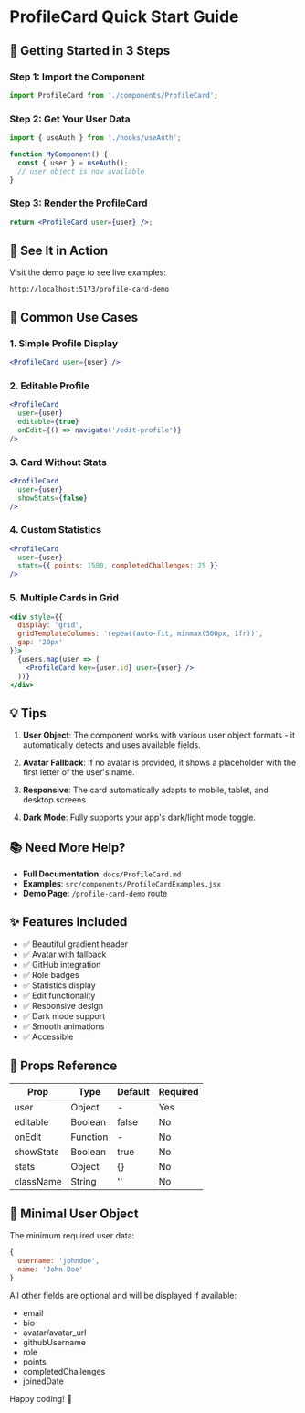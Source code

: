 # ProfileCard Quick Start Guide

## 🚀 Getting Started in 3 Steps

### Step 1: Import the Component
```jsx
import ProfileCard from './components/ProfileCard';
```

### Step 2: Get Your User Data
```jsx
import { useAuth } from './hooks/useAuth';

function MyComponent() {
  const { user } = useAuth();
  // user object is now available
}
```

### Step 3: Render the ProfileCard
```jsx
return <ProfileCard user={user} />;
```

## 📸 See It in Action

Visit the demo page to see live examples:
```
http://localhost:5173/profile-card-demo
```

## 🎨 Common Use Cases

### 1. Simple Profile Display
```jsx
<ProfileCard user={user} />
```

### 2. Editable Profile
```jsx
<ProfileCard 
  user={user}
  editable={true}
  onEdit={() => navigate('/edit-profile')}
/>
```

### 3. Card Without Stats
```jsx
<ProfileCard 
  user={user}
  showStats={false}
/>
```

### 4. Custom Statistics
```jsx
<ProfileCard 
  user={user}
  stats={{ points: 1500, completedChallenges: 25 }}
/>
```

### 5. Multiple Cards in Grid
```jsx
<div style={{ 
  display: 'grid',
  gridTemplateColumns: 'repeat(auto-fit, minmax(300px, 1fr))',
  gap: '20px'
}}>
  {users.map(user => (
    <ProfileCard key={user.id} user={user} />
  ))}
</div>
```

## 💡 Tips

1. **User Object**: The component works with various user object formats - it automatically detects and uses available fields.

2. **Avatar Fallback**: If no avatar is provided, it shows a placeholder with the first letter of the user's name.

3. **Responsive**: The card automatically adapts to mobile, tablet, and desktop screens.

4. **Dark Mode**: Fully supports your app's dark/light mode toggle.

## 📚 Need More Help?

- **Full Documentation**: `docs/ProfileCard.md`
- **Examples**: `src/components/ProfileCardExamples.jsx`
- **Demo Page**: `/profile-card-demo` route

## ✨ Features Included

- ✅ Beautiful gradient header
- ✅ Avatar with fallback
- ✅ GitHub integration
- ✅ Role badges
- ✅ Statistics display
- ✅ Edit functionality
- ✅ Responsive design
- ✅ Dark mode support
- ✅ Smooth animations
- ✅ Accessible

## 🔧 Props Reference

| Prop | Type | Default | Required |
|------|------|---------|----------|
| user | Object | - | Yes |
| editable | Boolean | false | No |
| onEdit | Function | - | No |
| showStats | Boolean | true | No |
| stats | Object | {} | No |
| className | String | '' | No |

## 🎯 Minimal User Object

The minimum required user data:
```javascript
{
  username: 'johndoe',
  name: 'John Doe'
}
```

All other fields are optional and will be displayed if available:
- email
- bio
- avatar/avatar_url
- githubUsername
- role
- points
- completedChallenges
- joinedDate

Happy coding! 🚀
